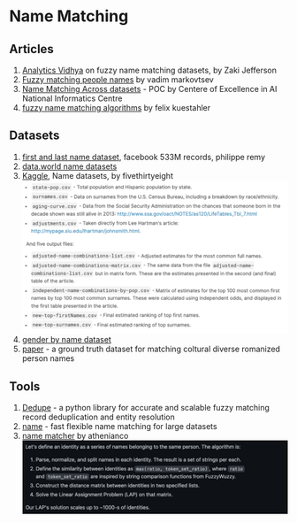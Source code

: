 # Name Matching

## **Articles**

1. [Analytics Vidhya](https://medium.com/analytics-vidhya/fuzzy-name-matching-datasets-1ae28884f226) on fuzzy name matching datasets, by Zaki Jefferson
2. [Fuzzy matching people names](https://towardsdatascience.com/fuzzy-matching-people-names-6e738d6b8fe) by vadim markovtsev
3. [Name Matching Across datasets](https://ai.nic.in/AI/NameMatchingCaseML) - POC by Centere of Excellence in AI National Informatics Centre
4. [fuzzy name matching algorithms](https://towardsdatascience.com/python-tutorial-fuzzy-name-matching-algorithms-7a6f43322cc5) by felix kuestahler

## **Datasets**

1. [first and last name dataset](https://github.com/philipperemy/name-dataset), facebook 533M records, philippe remy
2. [data.world name datasets](https://data.world/datasets/names)
3. [Kaggle](https://www.kaggle.com/fivethirtyeight/fivethirtyeight-most-common-name-dataset/version/108), Name datasets, by fivethirtyeight\
   ![](<../.gitbook/assets/image (32).png>)
4. [gender by name dataset](https://archive.ics.uci.edu/ml/datasets/Gender+by+Name)
5. [paper](http://www.lrec-conf.org/proceedings/lrec2008/pdf/291\_paper.pdf) - a ground truth dataset for matching coltural diverse romanized person names

## Tools

1. [Dedupe](https://www.reddit.com/r/datasets/comments/4zrozk/request\_name\_matching\_dataset/) - a python library for accurate and scalable fuzzy matching record deduplication and entity resolution
2. [name](https://github.com/bradhackinen/nama) - fast flexible name matching for large datasets
3. [name matcher](https://github.com/athenianco/names-matcher) by athenianco\
   ![](<../.gitbook/assets/image (13).png>)
